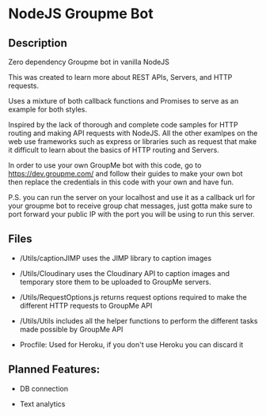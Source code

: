 # NodeJS Groupme Bot


## Description
Zero dependency Groupme bot in vanilla NodeJS

This was created to learn more about REST APIs, Servers, and HTTP requests. 

Uses a mixture of both callback functions and Promises to serve as an example for both styles. 

Inspired by the lack of thorough and complete code samples for HTTP routing and making API requests with NodeJS. All the other examlpes on the web use frameworks such as express or libraries such as request that make it difficult to learn about the basics of HTTP routing and Servers.

In order to use your own GroupMe bot with this code, go to https://dev.groupme.com/ and follow their guides to make your own bot then replace the credentials in this code with your own and have fun.

P.S. you can run the server on your localhost and use it as a callback url for your groupme bot to receive group chat messages, just gotta make sure to port forward your public IP with the port you will be using to run this server.


## Files

* /Utils/captionJIMP uses the JIMP library to caption images 

* /Utils/Cloudinary uses the Cloudinary API to caption images and temporary store them to be uploaded to GroupMe servers.

* /Utils/RequestOptions.js returns request options required to make the different HTTP requests to GroupMe API

* /Utils/Utils includes all the helper functions to perform the different tasks made possible by GroupMe API

* Procfile: Used for Heroku, if you don't use Heroku you can discard it


## Planned Features: 

* DB connection
 
* Text analytics


